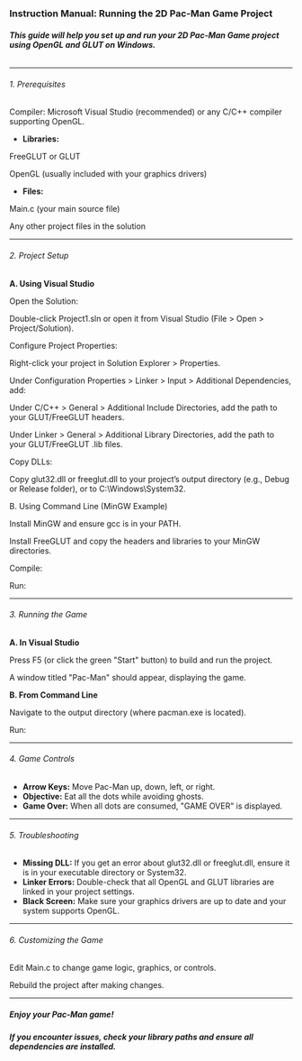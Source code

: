 ### **Instruction Manual: Running the 2D Pac-Man Game Project**

###### **This guide will help you set up and run your 2D Pac-Man Game project using OpenGL and GLUT on Windows.**



--------------------------------------------------------------------------------------------------------------------------



###### 1\. Prerequisites

Compiler: Microsoft Visual Studio (recommended) or any C/C++ compiler supporting OpenGL.

* **Libraries:**

FreeGLUT or GLUT

OpenGL (usually included with your graphics drivers)

* **Files:**

Main.c (your main source file)

Any other project files in the solution



---------------------------------------------------------------------------------------------------------------------------



###### 2\. Project Setup



**A. Using Visual Studio**

Open the Solution:



Double-click Project1.sln or open it from Visual Studio (File > Open > Project/Solution).

Configure Project Properties:



Right-click your project in Solution Explorer > Properties.

Under Configuration Properties > Linker > Input > Additional Dependencies, add:

Under C/C++ > General > Additional Include Directories, add the path to your GLUT/FreeGLUT headers.

Under Linker > General > Additional Library Directories, add the path to your GLUT/FreeGLUT .lib files.

Copy DLLs:



Copy glut32.dll or freeglut.dll to your project’s output directory (e.g., Debug or Release folder), or to C:\\Windows\\System32.



B. Using Command Line (MinGW Example)

Install MinGW and ensure gcc is in your PATH.

Install FreeGLUT and copy the headers and libraries to your MinGW directories.

Compile:

Run:



--------------------------------------------------------------------------------------------------------------------------------



###### 3\. Running the Game



**A. In Visual Studio**

Press F5 (or click the green "Start" button) to build and run the project.

A window titled "Pac-Man" should appear, displaying the game.



**B. From Command Line**

Navigate to the output directory (where pacman.exe is located).

Run:



----------------------------------------------------------------------------------------------------------------------------



###### 4\. Game Controls

* **Arrow Keys:** Move Pac-Man up, down, left, or right.
* **Objective:** Eat all the dots while avoiding ghosts.
* **Game Over:** When all dots are consumed, "GAME OVER" is displayed.



----------------------------------------------------------------------------------------------------------------------------



###### 5\. Troubleshooting

* **Missing DLL:** If you get an error about glut32.dll or freeglut.dll, ensure it is in your executable directory or System32.
* **Linker Errors:** Double-check that all OpenGL and GLUT libraries are linked in your project settings.
* **Black Screen:** Make sure your graphics drivers are up to date and your system supports OpenGL.



----------------------------------------------------------------------------------------------------------------------------



###### 6\. Customizing the Game

Edit Main.c to change game logic, graphics, or controls.

Rebuild the project after making changes.



----------------------------------------------------------------------------------------------------------------------------



##### Enjoy your Pac-Man game!

##### 

##### If you encounter issues, check your library paths and ensure all dependencies are installed.





